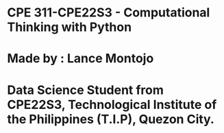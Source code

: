 # CPE 311-CPE22S3 - Computational Thinking with Python
# Made by : Lance Montojo
# Data Science Student from CPE22S3, Technological Institute of the Philippines (T.I.P), Quezon City.
